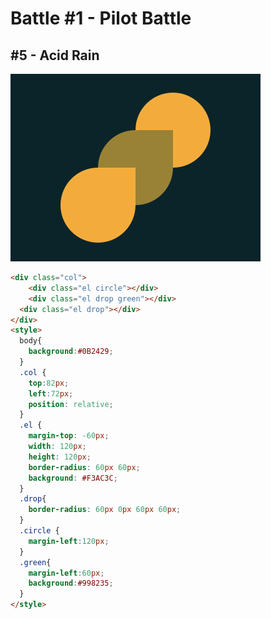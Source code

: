 # Battle #1 - Pilot Battle

## #5 - Acid Rain

![solution](./media/5-acid-rain.png)

```html
<div class="col">
	<div class="el circle"></div>
	<div class="el drop green"></div>
  <div class="el drop"></div>
</div>
<style>
  body{
    background:#0B2429;
  }
  .col {
    top:82px;
    left:72px;
    position: relative;
  }
  .el {
    margin-top: -60px;
    width: 120px;
    height: 120px;
    border-radius: 60px 60px;
    background: #F3AC3C;
  }
  .drop{
    border-radius: 60px 0px 60px 60px;
  }
  .circle {
	margin-left:120px;
  }
  .green{
    margin-left:60px;
    background:#998235;
  }
</style>
```

